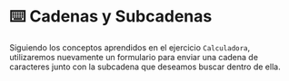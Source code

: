 # ⌨️ Cadenas y Subcadenas
Siguiendo los conceptos aprendidos en el ejercicio `Calculadora`, utilizaremos nuevamente un formulario
para enviar una cadena de caracteres junto con la subcadena que deseamos buscar dentro de ella.
